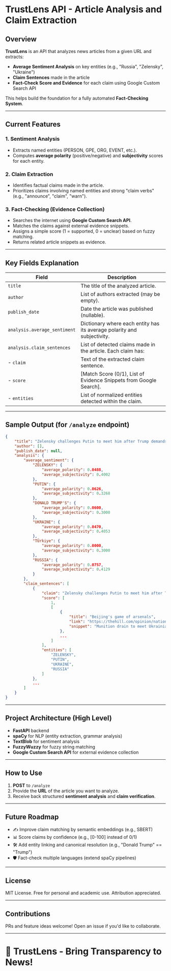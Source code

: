 # TrustLens API - Article Analysis and Claim Extraction

## Overview

**TrustLens** is an API that analyzes news articles from a given URL and extracts:

* **Average Sentiment Analysis** on key entities (e.g., "Russia", "Zelensky", "Ukraine")
* **Claim Sentences** made in the article
* **Fact-Check Score and Evidence** for each claim using Google Custom Search API

This helps build the foundation for a fully automated **Fact-Checking System**.

---

## Current Features

### 1. Sentiment Analysis

* Extracts named entities (PERSON, GPE, ORG, EVENT, etc.).
* Computes **average polarity** (positive/negative) and **subjectivity** scores for each entity.

### 2. Claim Extraction

* Identifies factual claims made in the article.
* Prioritizes claims involving named entities and strong "claim verbs" (e.g., "announce", "claim", "warn").

### 3. Fact-Checking (Evidence Collection)

* Searches the internet using **Google Custom Search API**.
* Matches the claims against external evidence snippets.
* Assigns a simple score (1 = supported, 0 = unclear) based on fuzzy matching.
* Returns related article snippets as evidence.

---

## Key Fields Explanation

| Field                        | Description                                                             |
| ---------------------------- | ----------------------------------------------------------------------- |
| `title`                      | The title of the analyzed article.                                      |
| `author`                     | List of authors extracted (may be empty).                               |
| `publish_date`               | Date the article was published (nullable).                              |
| `analysis.average_sentiment` | Dictionary where each entity has its average polarity and subjectivity. |
| `analysis.claim_sentences`   | List of detected claims made in the article. Each claim has:            |
| - `claim`                    | Text of the extracted claim sentence.                                   |
| - `score`                    | \[Match Score (0/1), List of Evidence Snippets from Google Search].     |
| - `entities`                 | List of normalized entities detected within the claim.                  |

---

## Sample Output (for `/analyze` endpoint)

```json
{
    "title": "Zelensky challenges Putin to meet him after Trump demands Ukraine-Russia talks",
    "author": [],
    "publish_date": null,
    "analysis": {
        "average_sentiment": {
            "ZELENSKY": {
                "average_polarity": 0.0488,
                "average_subjectivity": 0.4002
            },
            "PUTIN": {
                "average_polarity": 0.0626,
                "average_subjectivity": 0.3268
            },
            "DONALD TRUMP'S": {
                "average_polarity": 0.0600,
                "average_subjectivity": 0.3000
            },
            "UKRAINE": {
                "average_polarity": 0.0470,
                "average_subjectivity": 0.4053
            },
            "TÜrkiye": {
                "average_polarity": 0.0000,
                "average_subjectivity": 0.3000
            },
            "RUSSIA": {
                "average_polarity": 0.0757,
                "average_subjectivity": 0.4129
            }
        },
        "claim_sentences": [
            {
                "claim": "Zelensky challenges Putin to meet him after Trump demands Ukraine-Russia talks",
                "score": [
                    1,
                    [
                        {
                            "title": "Beijing's game of arsenals",
                            "link": "https://thehill.com/opinion/national-security/3877164-beijings-game-of-arsenals/",
                            "snippet": "Munition drain to meet Ukrainian President Volodymyr Zelensky's needs..."
                        },
                        ...
                    ]
                ],
                "entities": [
                    "ZELENSKY",
                    "PUTIN",
                    "UKRAINE",
                    "RUSSIA"
                ]
            },
            ...
        ]
    }
}
```

---

## Project Architecture (High Level)

* **FastAPI** backend
* **spaCy** for NLP (entity extraction, grammar analysis)
* **TextBlob** for sentiment analysis
* **FuzzyWuzzy** for fuzzy string matching
* **Google Custom Search API** for external evidence collection

---

## How to Use

1. **POST** to `/analyze`
2. Provide the **URL** of the article you want to analyze.
3. Receive back structured **sentiment analysis** and **claim verification**.

---

## Future Roadmap

* ✍️ Improve claim matching by semantic embeddings (e.g., SBERT)
* 📊 Score claims by confidence (e.g., \[0-100] instead of 0/1)
* 🛠️ Add entity linking and canonical resolution (e.g., "Donald Trump" == "Trump")
* 🛡️ Fact-check multiple languages (extend spaCy pipelines)

---

## License

MIT License. Free for personal and academic use. Attribution appreciated.

---

## Contributions

PRs and feature ideas welcome! Open an issue if you'd like to collaborate.

---

# 🌟 TrustLens - Bring Transparency to News!
